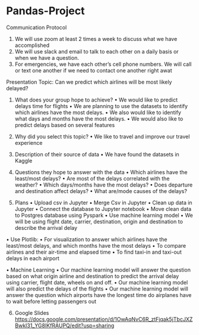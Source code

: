 # Pandas-Project
Communication Protocol

1)	We will use zoom at least 2 times a week to discuss what we have accomplished
2)	We will use slack and email to talk to each other on a daily basis or when we have a question.
3)	For emergencies, we have each other’s cell phone numbers. We will call or text one another if we need to contact one another right awat

Presentation
Topic: Can we predict which airlines will be most likely delayed?

1)	What does your group hope to achieve?
•	We would like to predict delays time for flights
•	We are planning to use the datasets to identify which airlines have the most delays. 
•	We also would like to identify what days and months have the most delays. 
•	We would also like to predict delays based on several features

2) Why did you select this topic?
•	We like to travel and improve our travel experience

2)	Description of their source of data
•	We have found the datasets in Kaggle

4) Questions they hope to answer with the data
•	Which airlines have the least/most delays?
•	Are most of the delays correlated with the weather?
•	Which days/months have the most delays?
•	Does departure and destination affect delays?
•	What are/mode causes of the delays?

5) Plans
•	Upload csv in Jupyter
•	Merge Csv in Jupyter
•	Clean up data in Jupyter
•	Connect the database to Jupyter notebook
•	Move clean data to Postgres database using Pyspark
•	Use machine learning model
•	We will be using flight date, carrier, destination,  origin and destination to describe the arrival delay

• Use Plotlib:
•	For visualization to answer which airlines have the least/most delays, and which months have the most delays 
•	To compare airlines and their air-time and elapsed time
•	To find taxi-in and taxi-out delays in each airport

• Machine Learning
•	Our machine learning model will answer the question based on what origin airline and destination to predict the arrival delay using carrier, flight date, wheels on and off.
•	Our machine learning model will also predict the delays of the flights
•	Our machine learning model will answer the question which airports have the longest time do airplanes have to wait before letting passengers out


6) Google Slides   
https://docs.google.com/presentation/d/1OwAqNvC6R_ztFjqak5jTbcJXZBwkI31_YG8IKfRAUPQ/edit?usp=sharing